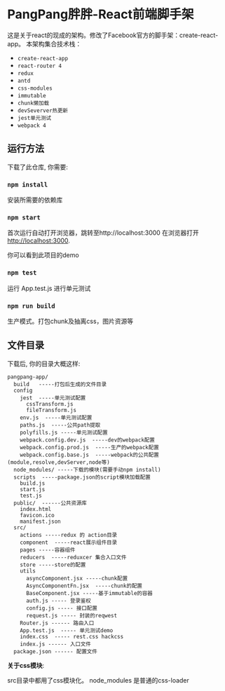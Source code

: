 # PangPang胖胖-React前端脚手架

这是关于react的现成的架构。修改了Facebook官方的脚手架：create-react-app。
本架构集合技术栈：
  * `create-react-app`
  * `react-router 4`
  * `redux`
  * `antd`
  * `css-modules`
  * `immutable`
  * `chunk懒加载`
  * `devSeverver热更新`
  * `jest单元测试`
  * `webpack 4`

## 运行方法

下载了此仓库, 你需要:

### `npm install`

安装所需要的依赖库

### `npm start`
首次运行自动打开浏览器，跳转至http://localhost:3000
在浏览器打开 [http://localhost:3000](http://localhost:3000).

你可以看到此项目的demo

### `npm test`

运行 App.test.js 进行单元测试

### `npm run build`

生产模式。打包chunk及抽离css，图片资源等

## 文件目录

下载后, 你的目录大概这样:

```
pangpang-app/
  build   -----打包后生成的文件目录
  config
    jest  -----单元测试配置
      cssTransform.js
      fileTransform.js
    env.js  -----单元测试配置
    paths.js  -----公共path提取
    polyfills.js -----单元测试配置
    webpack.config.dev.js  -----dev的webpack配置
    webpack.config.prod.js  -----生产的webpack配置
    webpack.config.base.js  -----webpack的公共配置(module,resolve,devServer,node等)
  node_modules/ -----下载的模块(需要手动npm install)
  scripts  -----package.json的script模块加载配置
    build.js
    start.js
    test.js
  public/  ------公共资源库
    index.html
    favicon.ico
    manifest.json
  src/
    actions -----redux 的 action目录
    component  -----react展示组件目录
    pages -----容器组件
    reducers  -----reduxcer 集合入口文件
    store -----store的配置
    utils
      asyncComponent.jsx -----chunk配置
      AsyncComponentFn.jsx  -----chunk的配置
      BaseComponent.jsx -----基于immutable的容器
      auth.js ----- 登录鉴权
      config.js ----- 接口配置
      request.js ----- 封装的reqwest
    Router.js ------ 路由入口
    App.test.js  ----- 单元测试demo
    index.css  ----- rest.css hackcss
    index.js ------ 入口文件
  package.json ------ 配置文件
```

**关于css模块**:

src目录中都用了css模块化。
node_modules 是普通的css-loader

```
